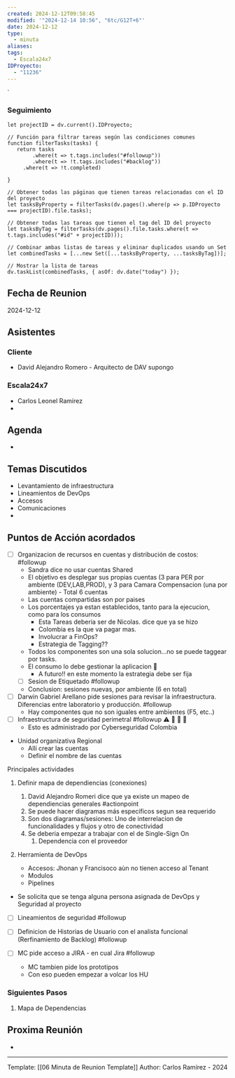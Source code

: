 ```yaml
---
created: 2024-12-12T09:58:45
modified: '"2024-12-14 10:56", "6tc/G12T+6"'
date: 2024-12-12
type:
  - minuta
aliases: 
tags:
  - Escala24x7
IDProyecto:
  - "11236"
---
```


`

### Seguimiento

```dataviewjs
let projectID = dv.current().IDProyecto;

// Función para filtrar tareas según las condiciones comunes
function filterTasks(tasks) {
   return tasks
        .where(t => t.tags.includes("#followup"))
        .where(t => !t.tags.includes("#backlog"))
     .where(t => !t.completed)
        
}

// Obtener todas las páginas que tienen tareas relacionadas con el ID del proyecto
let tasksByProperty = filterTasks(dv.pages().where(p => p.IDProyecto === projectID).file.tasks);

// Obtener todas las tareas que tienen el tag del ID del proyecto
let tasksByTag = filterTasks(dv.pages().file.tasks.where(t => t.tags.includes("#id" + projectID)));

// Combinar ambas listas de tareas y eliminar duplicados usando un Set
let combinedTasks = [...new Set([...tasksByProperty, ...tasksByTag])];

// Mostrar la lista de tareas
dv.taskList(combinedTasks, { asOf: dv.date("today") });
 ```
## Fecha de Reunion
2024-12-12

## Asistentes

### Cliente
* David Alejandro Romero - Arquitecto de DAV supongo
### Escala24x7
- Carlos Leonel Ramírez
-  

## Agenda
* 
## Temas Discutidos
* Levantamiento de infraestructura
* Lineamientos de DevOps
* Accesos
* Comunicaciones
* 

## Puntos de Acción acordados
- [ ] Organizacion de recursos en cuentas y distribución de costos: #followup
	- Sandra dice no usar cuentas Shared
	- El objetivo es desplegar sus propias cuentas (3 para PER por ambiente (DEV,LAB,PROD), y 3 para Camara Compensacion (una por ambiente) - Total 6 cuentas
	- Las cuentas compartidas son por paises
	- Los porcentajes ya estan establecidos, tanto para la ejecucion, como para los consumos
		- Esta Tareas deberia ser de Nicolas. dice que ya se hizo
		- Colombia es la que va pagar mas.
		- Involucrar a FinOps?
		- Estrategia de Tagging??
	- Todos los componentes son una sola solucion...no se puede taggear por tasks.
	- El consumo lo debe gestionar la aplicacion 🚩
		- A futuro!! en este momento la estrategia debe ser fija
	- [ ] Sesion de Etiquetado #followup
	- Conclusion: sesiones nuevas, por ambiente (6 en total)
- [ ] Darwin Gabriel Arellano pide sesiones para revisar la infraestructura. Diferencias entre laboratorio y producción. #followup
	- Hay componentes que no son iguales entre ambientes (F5, etc..)
- [ ] Infraestructura de seguridad perimetral #followup ⚠ 🔺 🚩 🚩
	- Esto es administrado por Cyberseguridad Colombia


- Unidad organizativa Regional
	- Allí crear las cuentas
	- Definir el nombre de las cuentas

Principales actividades
1.  Definir mapa de dependiencias (conexiones)
	1. David Alejandro Romeri dice que ya existe un mapeo de dependiencias generales #actionpoint
	2. Se puede hacer diagramas más específicos segun sea requerido
	3. Son dos diagramas/sesiones: Uno de interrelacion de funcionalidades y flujos y otro de conectividad
	4. Se deberia empezar a trabajar con el de Single-Sign On
		1. Dependencia con el proveedor 

2. Herramienta de DevOps
	- Accesos: Jhonan y Francisoco aùn no tienen acceso al Tenant
	- Modulos
	- Pipelines
- Se solicita que se tenga alguna persona asignada de DevOps y Seguridad al proyecto

- [ ] Lineamientos de seguridad #followup

- [ ] Definicion de Historias de Usuario con el analista funcional (Rerfinamiento de Backlog) #followup
- [ ] MC pide acceso a JIRA - en cual Jira #followup
	- MC tambien pide los prototipos
	- Con eso pueden empezar a volcar los HU


### Siguientes Pasos
1. Mapa de Dependencias
























## Proxima Reunión
*   

---
Template: [[06 Minuta de Reunion Template]]
Author: Carlos Ramírez - 2024
